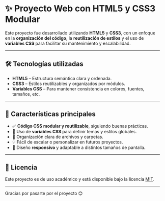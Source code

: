 # ✨ Proyecto Web con HTML5 y CSS3 Modular

Este proyecto fue desarrollado utilizando **HTML5** y **CSS3**, con un enfoque en la **organización del código**, la **reutilización de estilos** y el uso de **variables CSS** para facilitar su mantenimiento y escalabilidad.

---

## 🛠 Tecnologías utilizadas

- **HTML5** – Estructura semántica clara y ordenada.
- **CSS3** – Estilos reutilizables y organizados por módulos.
- **Variables CSS** – Para mantener consistencia en colores, fuentes, tamaños, etc.

---

## 🎯 Características principales

- ✅ **Código CSS modular y reutilizable**, siguiendo buenas prácticas.
- 🎨 Uso de **variables CSS** para definir temas y estilos globales.
- 📁 Organización clara de archivos y carpetas.
- 💡 Fácil de escalar o personalizar en futuros proyectos.
- 📱 Diseño **responsivo** y adaptable a distintos tamaños de pantalla.

---

## 📄 Licencia

Este proyecto es de uso académico y está disponible bajo la licencia [MIT](LICENSE).

---

Gracias por pasarte por el proyecto 😊